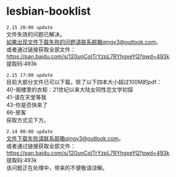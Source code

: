 # lesbian-booklist

```2.15 20:00 update```  
文件失效的问题已解决。  
如果出现文件下载失败的问题请联系邮箱qingy3@outlook.com。  
或者通过链接获取全部文件：  
https://pan.baidu.com/s/120unCoITrYzpL7RYhgxeYQ?pwd=493k  
提取码:493k  


```2.15 17:00 update```  
目前大部分文件已可以下载，除了以下四本大小超过100M的pdf：  
40-阁楼里的衣柜：21世纪以来大陆女同性恋文学初探  
41-请在天堂等我  
43-你是否快来了  
66-房客  
获取方式见下方。  


```2.14 00:00 update```   
文件下载失败请联系邮箱qingy3@outlook.com。  
或者通过链接获取全部文件：  
https://pan.baidu.com/s/120unCoITrYzpL7RYhgxeYQ?pwd=493k  
提取码:493k  
该问题正在处理中，带来的不便敬请谅解。
